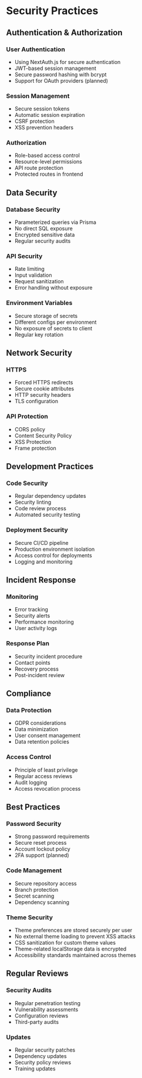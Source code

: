 # Security Practices

## Authentication & Authorization

### User Authentication
- Using NextAuth.js for secure authentication
- JWT-based session management
- Secure password hashing with bcrypt
- Support for OAuth providers (planned)

### Session Management
- Secure session tokens
- Automatic session expiration
- CSRF protection
- XSS prevention headers

### Authorization
- Role-based access control
- Resource-level permissions
- API route protection
- Protected routes in frontend

## Data Security

### Database Security
- Parameterized queries via Prisma
- No direct SQL exposure
- Encrypted sensitive data
- Regular security audits

### API Security
- Rate limiting
- Input validation
- Request sanitization
- Error handling without exposure

### Environment Variables
- Secure storage of secrets
- Different configs per environment
- No exposure of secrets to client
- Regular key rotation

## Network Security

### HTTPS
- Forced HTTPS redirects
- Secure cookie attributes
- HTTP security headers
- TLS configuration

### API Protection
- CORS policy
- Content Security Policy
- XSS Protection
- Frame protection

## Development Practices

### Code Security
- Regular dependency updates
- Security linting
- Code review process
- Automated security testing

### Deployment Security
- Secure CI/CD pipeline
- Production environment isolation
- Access control for deployments
- Logging and monitoring

## Incident Response

### Monitoring
- Error tracking
- Security alerts
- Performance monitoring
- User activity logs

### Response Plan
- Security incident procedure
- Contact points
- Recovery process
- Post-incident review

## Compliance

### Data Protection
- GDPR considerations
- Data minimization
- User consent management
- Data retention policies

### Access Control
- Principle of least privilege
- Regular access reviews
- Audit logging
- Access revocation process

## Best Practices

### Password Security
- Strong password requirements
- Secure reset process
- Account lockout policy
- 2FA support (planned)

### Code Management
- Secure repository access
- Branch protection
- Secret scanning
- Dependency scanning

### Theme Security
- Theme preferences are stored securely per user
- No external theme loading to prevent XSS attacks
- CSS sanitization for custom theme values
- Theme-related localStorage data is encrypted
- Accessibility standards maintained across themes

## Regular Reviews

### Security Audits
- Regular penetration testing
- Vulnerability assessments
- Configuration reviews
- Third-party audits

### Updates
- Regular security patches
- Dependency updates
- Security policy reviews
- Training updates
